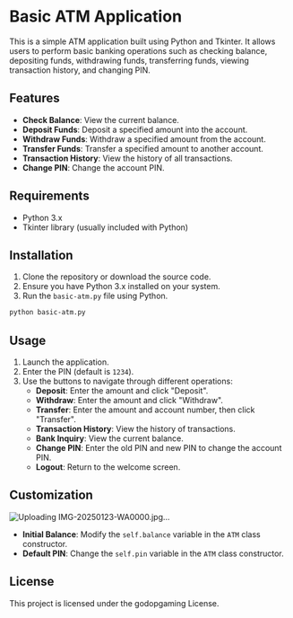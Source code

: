 # Basic ATM Application

This is a simple ATM application built using Python and Tkinter. It allows users to perform basic banking operations such as checking balance, depositing funds, withdrawing funds, transferring funds, viewing transaction history, and changing PIN.

## Features

- **Check Balance**: View the current balance.
- **Deposit Funds**: Deposit a specified amount into the account.
- **Withdraw Funds**: Withdraw a specified amount from the account.
- **Transfer Funds**: Transfer a specified amount to another account.
- **Transaction History**: View the history of all transactions.
- **Change PIN**: Change the account PIN.

## Requirements

- Python 3.x
- Tkinter library (usually included with Python)

## Installation

1. Clone the repository or download the source code.
2. Ensure you have Python 3.x installed on your system.
3. Run the `basic-atm.py` file using Python.

```sh
python basic-atm.py
```

## Usage

1. Launch the application.
2. Enter the PIN (default is `1234`).
3. Use the buttons to navigate through different operations:
   - **Deposit**: Enter the amount and click "Deposit".
   - **Withdraw**: Enter the amount and click "Withdraw".
   - **Transfer**: Enter the amount and account number, then click "Transfer".
   - **Transaction History**: View the history of transactions.
   - **Bank Inquiry**: View the current balance.
   - **Change PIN**: Enter the old PIN and new PIN to change the account PIN.
   - **Logout**: Return to the welcome screen.

## Customization
![Uploading IMG-20250123-WA0000.jpg…]()




- **Initial Balance**: Modify the `self.balance` variable in the `ATM` class constructor.
- **Default PIN**: Change the `self.pin` variable in the `ATM` class constructor.

## License

This project is licensed under the godopgaming License.
